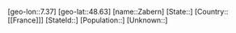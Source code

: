 ﻿---
location: [48.63,7.37]
type: City
tags:
- geo/City


SpocWebEntityId: 35764
isDeleted: false
confidential: public

---
[geo-lon::7.37]
[geo-lat::48.63]
[name::Zabern]
[State::]
[Country::[[France]]]
[StateId::]
[Population::]
[Unknown::]

